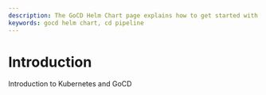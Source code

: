 ```yaml
---
description: The GoCD Helm Chart page explains how to get started with GoCD for kubernetes using Helm.
keywords: gocd helm chart, cd pipeline
---
```


# Introduction


Introduction to Kubernetes and GoCD
